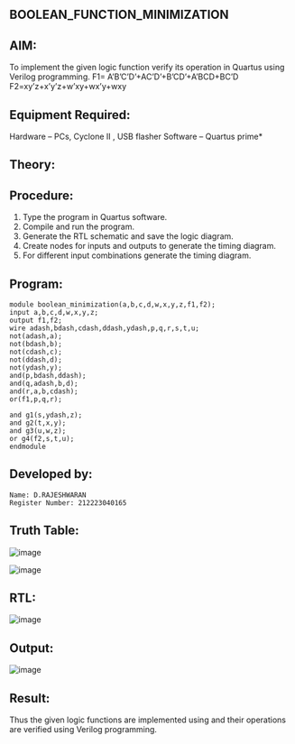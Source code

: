 ## BOOLEAN_FUNCTION_MINIMIZATION

## AIM:

To implement the given logic function verify its operation in Quartus using Verilog programming.
F1= A’B’C’D’+AC’D’+B’CD’+A’BCD+BC’D 
F2=xy’z+x’y’z+w’xy+wx’y+wxy

## Equipment Required:

Hardware – PCs, Cyclone II , USB flasher
Software – Quartus prime*

## Theory:

## Procedure:

1.	Type the program in Quartus software.
2.	Compile and run the program.
3.	Generate the RTL schematic and save the logic diagram.
4.	Create nodes for inputs and outputs to generate the timing diagram.
5.	For different input combinations generate the timing diagram.

## Program:
```
module boolean_minimization(a,b,c,d,w,x,y,z,f1,f2);
input a,b,c,d,w,x,y,z;
output f1,f2;
wire adash,bdash,cdash,ddash,ydash,p,q,r,s,t,u;
not(adash,a);
not(bdash,b);
not(cdash,c);
not(ddash,d);
not(ydash,y);
and(p,bdash,ddash);
and(q,adash,b,d);
and(r,a,b,cdash);
or(f1,p,q,r);

and g1(s,ydash,z);
and g2(t,x,y);
and g3(u,w,z);
or g4(f2,s,t,u);
endmodule
```

## Developed by:
```
Name: D.RAJESHWARAN
Register Number: 212223040165
```

## Truth Table:
![image](https://github.com/user-attachments/assets/b50d871a-a694-4788-82b5-4cf55e1f47d9)

![image](https://github.com/user-attachments/assets/596a05f6-f99a-4fc9-8ee4-569fadfaa5de)


## RTL:
![image](https://github.com/user-attachments/assets/0db1359e-0350-44cf-83ca-1198df2f85d3)

## Output:
![image](https://github.com/user-attachments/assets/ba0cf797-64b8-47f9-976b-0604eb6d1942)


## Result:
Thus the given logic functions are implemented using and their operations are verified using Verilog programming.

